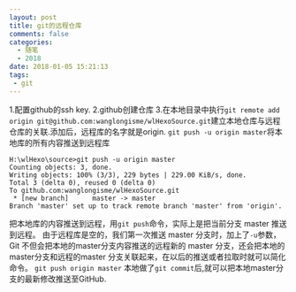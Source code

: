 ```yaml
---
layout: post
title: git的远程仓库
comments: false
categories:
  - 随笔
  - 2018
date: 2018-01-05 15:21:13
tags:
 - git
---
```


1.配置github的ssh key.
2.github创建仓库
3.在本地目录中执行`git remote add origin git@github.com:wanglongisme/wlHexoSource.git`建立本地仓库与远程仓库的关联.添加后，远程库的名字就是origin.
`git push -u origin master`将本地库的所有内容推送到远程库
```
H:\wlHexo\source>git push -u origin master
Counting objects: 3, done.
Writing objects: 100% (3/3), 229 bytes | 229.00 KiB/s, done.
Total 3 (delta 0), reused 0 (delta 0)
To github.com:wanglongisme/wlHexoSource.git
 * [new branch]      master -> master
Branch 'master' set up to track remote branch 'master' from 'origin'.
```
把本地库的内容推送到远程，用`git push`命令，实际上是把当前分支 master 推送到远程。
由于远程库是空的，我们第一次推送 master 分支时，加上了`-u`参数，Git 不但会把本地的master分支内容推送的远程新的 master 分支，还会把本地的master分支和远程的master 分支关联起来，在以后的推送或者拉取时就可以简化命令。
`git push origin master` 本地做了`git commit`后,就可以把本地master分支的最新修改推送至GitHub.

